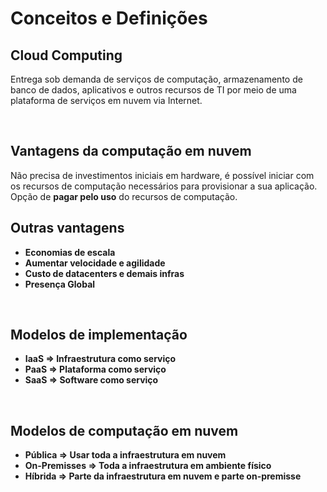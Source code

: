 # Conceitos e Definições

## Cloud Computing
Entrega sob demanda de serviços de computação, armazenamento de banco de dados, aplicativos e outros recursos de TI por meio de uma plataforma de serviços em nuvem via Internet.

<br>
  
## Vantagens da computação em nuvem
Não precisa de investimentos iniciais em hardware, é possível iniciar com os recursos de computação necessários para provisionar a sua aplicação. Opção de **pagar pelo uso** do recursos de computação.

<b>

## Outras vantagens
- Economias de escala
- Aumentar velocidade e agilidade
- Custo de datacenters e demais infras
- Presença Global

<br>
 
## Modelos de implementação

- **IaaS** => Infraestrutura como serviço
- **PaaS** => Plataforma como serviço
- **SaaS** => Software como serviço

<br>

## Modelos de computação em nuvem

- **Pública** => Usar toda a infraestrutura em nuvem
- **On-Premisses** => Toda a infraestrutura em ambiente físico
- **Híbrida** => Parte da infraestrutura em nuvem e parte on-premisse

<br>

